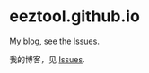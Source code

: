 # eeztool.github.io
My blog, see the [Issues](https://github.com/EEzTool/eeztool.github.io/issues).

我的博客，见 [Issues](https://github.com/EEzTool/eeztool.github.io/issues).
